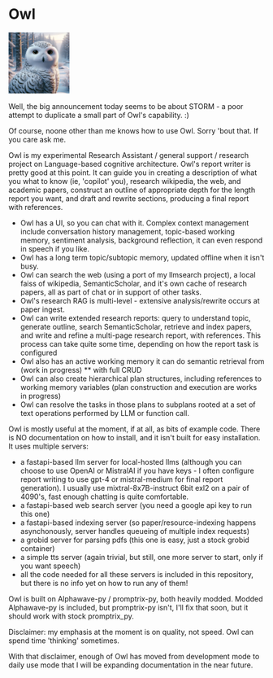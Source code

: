 # Owl 
<img src="https://github.com/bdambrosio/Owl/blob/main/images/Owl.jpg?raw=true" width="120">

Well, the big announcement today seems to be about STORM - a poor attempt to duplicate a small part of Owl's capability. :)

Of course, noone other than me knows how to use Owl. Sorry 'bout that. If you care ask me.

Owl is my experimental Research Assistant / general support / research project on Language-based cognitive architecture. 
Owl's report writer is pretty good at this point. It can guide you in creating a description of what you what to know (ie, 'copilot' you), research wikipedia, the web, and academic papers, construct an outline of appropriate depth for the length report you want, and draft and rewrite sections, producing a final report with references. 
* Owl has a UI, so you can chat with it. Complex context management include conversation history management, topic-based working memory, sentiment analysis, background reflection, it can even respond in speech if you like.
* Owl has a long term topic/subtopic memory, updated offline when it isn't busy.
* Owl can search the web (using a port of my llmsearch project), a local faiss of wikipedia, SemanticScholar, and it's own cache of research papers, all as part of chat or in support of other tasks.
* Owl's research RAG is multi-level - extensive analysis/rewrite occurs at paper ingest.
* Owl can write extended research reports: query to understand topic, generate outline, search SemanticScholar, retrieve and index papers, and write and refine a multi-page research report, with references. This process can take quite some time, depending on how the report task is configured
* Owl also has an active working memory it can do semantic retrieval from (work in progress)
    ** with full CRUD
* Owl can also create hierarchical plan structures, including references to working memory variables (plan construction and execution are works in progress)
* Owl can resolve the tasks in those plans to subplans rooted at a set of text operations performed by LLM or function call.

Owl is mostly useful at  the moment, if at all, as bits of example code. There is NO documentation on how to install, and it isn't built for easy installation. It uses multiple servers: 
* a fastapi-based llm server for local-hosted llms (although you can choose to use OpenAI or MistralAI if you have keys - I often configure report writing to use gpt-4 or mistral-medium for final report generation). I usually use mixtral-8x7B-instruct 6bit exl2 on a pair of 4090's, fast enough chatting is quite comfortable.
* a fastapi-based web search server (you need a google api key to run this one)
* a fastapi-based indexing server (so paper/resource-indexing happens asynchonously, server handles queueing of multiple index requests)
* a grobid server for parsing pdfs (this one is easy, just a stock grobid container)
* a simple tts server (again trivial, but still, one more server to start, only if you want speech)
* all the code needed for all these servers is included in this repository, but there is no info yet on how to run any of them!

Owl is built on Alphawave-py / promptrix-py, both heavily modded. Modded Alphawave-py is included, but promptrix-py isn't, I'll fix that soon, but it should work with stock promptrix_py.

Disclaimer: my emphasis at the moment is on quality, not speed. Owl can spend time 'thinking' sometimes.

With that disclaimer, enough of Owl has moved from development mode to daily use mode that I will be expanding documentation in the near future. 

